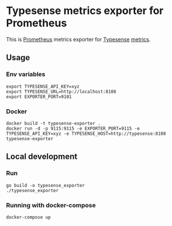 # Typesense metrics exporter for Prometheus
This is [Prometheus](https://prometheus.io/) metrics exporter for [Typesense](https://typesense.org) 
[metrics](https://typesense.org/docs/0.23.1/api/cluster-operations.html#cluster-metrics).

## Usage

### Env variables
```
export TYPESENSE_API_KEY=xyz
export TYPESENSE_URL=http://localhost:8108
export EXPORTER_PORT=9101
```

### Docker

```
docker build -t typesense-exporter .
docker run -d -p 9115:9115 -e EXPORTER_PORT=9115 -e TYPESENSE_API_KEY=xyz -e TYPESENSE_HOST=http://typesense:8108 typesense-exporter
```

## Local development

### Run

```
go build -o typesense_exporter
./typesense_exporter
```

### Running with docker-compose
    
```
docker-compose up
```